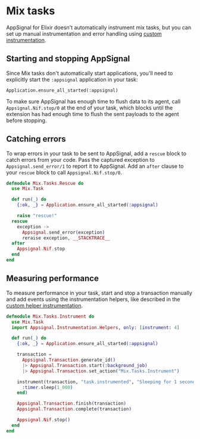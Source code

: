 # Mix tasks

AppSignal for Elixir doesn't automatically instrument mix tasks, but you can set up manual instrumentation and error handling using [custom instrumentation](https://docs.appsignal.com/elixir/instrumentation/).

## Starting and stopping AppSignal

Since Mix tasks don't automatically start applications, you'll need to explicitly start the `:appsignal` application in your task:

```
Application.ensure_all_started(:appsignal)
```

To make sure AppSignal has enough time to flush data to its agent, call `Appsignal.Nif.stop/0` at the end of your task, which blocks until the extension has had enough time to flush the sent payloads to the agent before stopping.

## Catching errors

To wrap errors in your task to be sent to AppSignal, add a `rescue` block to catch errors from your code. Pass the captured exception to `Appsignal.send_error/1` to report it to AppSignal. Add an `after` clause to your `rescue` block to call `Appsignal.Nif.stop/0`.

``` elixir
defmodule Mix.Tasks.Rescue do
  use Mix.Task

  def run(_) do
    {:ok, _} = Application.ensure_all_started(:appsignal)

    raise "rescue!"
  rescue
    exception ->
      Appsignal.send_error(exception)
      reraise exception, __STACKTRACE__
  after
    Appsignal.Nif.stop
  end
end
```

## Measuring performance

To measure performance in your task, start and stop a transaction manually and add events using the instrumentation helpers, like described in the [custom helper instrumentation](https://docs.appsignal.com/elixir/instrumentation/instrumentation.html#helper-transactions).

```elixir
defmodule Mix.Tasks.Instrument do
  use Mix.Task
  import Appsignal.Instrumentation.Helpers, only: [instrument: 4]

  def run(_) do
    {:ok, _} = Application.ensure_all_started(:appsignal)

    transaction =
      Appsignal.Transaction.generate_id()
      |> Appsignal.Transaction.start(:background_job)
      |> Appsignal.Transaction.set_action("Mix.Tasks.Instrument")

    instrument(transaction, "task.instrumented", "Sleeping for 1 second", fn ->
      :timer.sleep(1_000)
    end)

    Appsignal.Transaction.finish(transaction)
    Appsignal.Transaction.complete(transaction)

    Appsignal.Nif.stop()
  end
end
```
